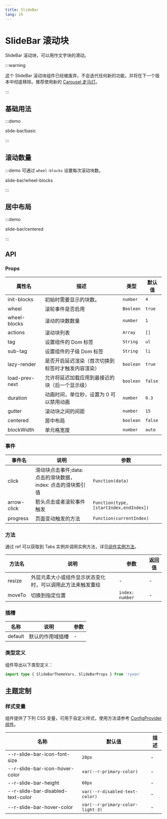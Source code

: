 ```yaml
---
title: SlideBar
lang: zh
---
```


# SlideBar 滚动块

SlideBar 滚动块，可以用作文字块的滑动。

:::warning

这个 SlideBar 滚动块组件已经被废弃，不会迭代任何新的功能，并将在下一个版本中彻底移除。推荐使用新的 [Carousel 走马灯](/zh/component/carousel.html)。

:::

## 基础用法

:::demo

slide-bar/basic

:::

## 滚动数量

:::demo 可通过 `wheel-blocks` 设置每次滚动块数。

slide-bar/wheel-blocks

:::

## 居中布局

:::demo

slide-bar/centered

:::

## API

### Props

| 属性名 | 描述 | 类型 | 默认值 |
| --- | --- | --- | --- |
| init-blocks | 初始时需要显示的块数。 | `number` | `4` |
| wheel | 滚轮事件是否启用 | `Boolean` | `true` |
| wheel-blocks | 滚动的块数数量 | `number` | `1` |
| actions | 滚动块列表 | `Array` | `[]` |
| tag | 设置组件的 Dom 标签 | `String` | `ul` |
| sub-tag | 设置组件的子级 Dom 标签 | `String` | `li` |
| lazy-render | 是否开启延迟渲染（首次切换到标签时才触发内容渲染） | `boolean` | `true` |
| load-prev-next | 允许将延迟加载应用到最接近的块（后一个显示级） | `boolean` | `false` |
| duration | 动画时间，单位秒，设置为 0 可以禁用动画 | `number` | `0.3` |
| gutter | 滚动块之间的间距 | `number` | `15` |
| centered | 居中布局 | `boolean` | `false` |
| blockWidth | 单元格宽度 | `number` | `auto` |

### 事件

| 事件名 | 说明 | 参数 |
| --- | --- | --- |
| click | 滑动块点击事件;data: 点击的滑块数据，index: 点击的滑块索引值 | `Function(data)` |
| arrow-click | 箭头点击或者滚轮事件触发 | `Function(type, [startIndex,endIndex])` |
| progress | 页面变动触发的方法 | `Function(currentIndex)` |

### 方法

通过 ref 可以获取到 Tabs 实例并调用实例方法，详见[组件实例方法](/zh/guide/advanced-usage.html#组件实例方法)。

| 方法名 | 说明 | 参数 | 返回值 |
| --- | --- | --- | --- |
| resize | 外层元素大小或组件显示状态变化时，可以调用此方法来触发重绘 | - | - |
| moveTo | 切换到指定位置 | `index: number` | - |

### 插槽

| 名称    | 说明             | 参数 |
| ------- | ---------------- | ---- |
| default | 默认的作用域插槽 | -    |

### 类型定义

组件导出以下类型定义：

```ts
import type { SlideBarThemeVars, SlideBarProps } from 'ryxon'
```

## 主题定制

### 样式变量

组件提供了下列 CSS 变量，可用于自定义样式，使用方法请参考 [ConfigProvider 组件](/zh/component/config-provider.html)。

| 名称                              | 默认值                           | 描述 |
| --------------------------------- | -------------------------------- | ---- |
| --r-slide-bar-icon-font-size      | `20px`                           | -    |
| --r-slide-bar-icon-hover-color    | `var(--r-primary-color)`         | -    |
| --r-slide-bar-height              | `60px`                           | -    |
| --r-slide-bar-disabled-text-color | `var(--r-disabled-text-color)`   | -    |
| --r-slide-bar-hover-color         | `var(--r-primary-color-light-3)` | -    |
